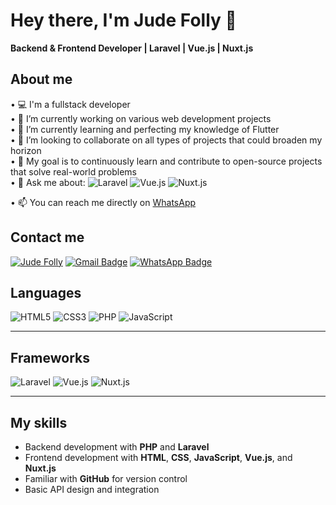 

# Hey there, I'm Jude Folly 👋

**Backend & Frontend Developer | Laravel | Vue.js | Nuxt.js**

## About me
•	💻 I'm a fullstack developer  
•	🔭 I’m currently working on various web development projects  
•	🌱 I’m currently learning and perfecting my knowledge of Flutter    
•	👯 I’m looking to collaborate on all types of projects that could broaden my horizon  
•	🎯 My goal is to continuously learn and contribute to open-source projects that solve real-world problems  
•	💬 Ask me about:
![Laravel](https://img.shields.io/badge/-Laravel-FF2D20?style=flat&logo=laravel&logoColor=white)
![Vue.js](https://img.shields.io/badge/-Vue.js-4FC08D?style=flat&logo=vue.js&logoColor=white)
![Nuxt.js](https://img.shields.io/badge/-Nuxt.js-00DC82?style=flat&logo=nuxt.js&logoColor=white)

•	📫 You can reach me directly on [WhatsApp](https://wa.me/22890510465) 


## Contact me
[![Jude Folly](https://img.shields.io/badge/-Jude%20Folly-555)](https://wa.me/22890510465) [![Gmail Badge](https://img.shields.io/badge/-dfolly524@gmail.com-D14836?style=flat&logo=Gmail&logoColor=white)](mailto:dfolly524@gmail.com) [![WhatsApp Badge](https://img.shields.io/badge/-WhatsApp-25D366?style=flat&logo=WhatsApp&logoColor=white)](https://wa.me/22890510465)


## Languages
![HTML5](https://img.shields.io/badge/-HTML5-E34F26?style=flat&logo=html5&logoColor=white)
![CSS3](https://img.shields.io/badge/-CSS3-1572B6?style=flat&logo=css3&logoColor=white)
![PHP](https://img.shields.io/badge/-PHP-777BB4?style=flat&logo=php&logoColor=white)
![JavaScript](https://img.shields.io/badge/-JavaScript-F7DF1E?style=flat&logo=javascript&logoColor=black)

---

## Frameworks
![Laravel](https://img.shields.io/badge/-Laravel-FF2D20?style=flat&logo=laravel&logoColor=white)
![Vue.js](https://img.shields.io/badge/-Vue.js-4FC08D?style=flat&logo=vue.js&logoColor=white)
![Nuxt.js](https://img.shields.io/badge/-Nuxt.js-00DC82?style=flat&logo=nuxt.js&logoColor=white)

---

## My skills
- Backend development with **PHP** and **Laravel**
- Frontend development with **HTML**, **CSS**, **JavaScript**, **Vue.js**, and **Nuxt.js**
- Familiar with **GitHub** for version control
- Basic API design and integration
  

